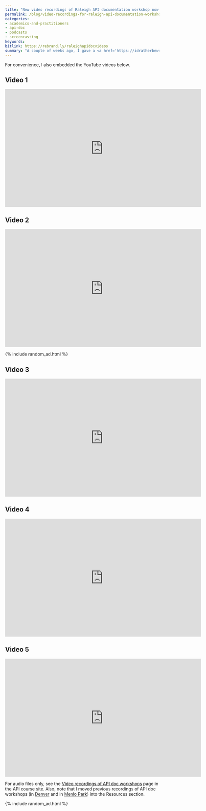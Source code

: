 ```yaml
---
title: "New video recordings of Raleigh API documentation workshop now available"
permalink: /blog/video-recordings-for-raleigh-api-documentation-workshop/
categories:
- academics-and-practitioners
- api-doc
- podcasts
- screencasting
keywords:
bitlink: https://rebrand.ly/raleighapidocvideos
summary: "A couple of weeks ago, I gave a <a href='https://idratherbewriting.com/2019/04/01/upcoming-api-workshops/'>full-day API documentation workshop in Raleigh</a>. I recorded the workshop and have made the video and audio content available in my API documentation course here: <a href='/learnapidoc/docapis_course_videos.html'>Video recordings of API doc workshops</a>. There are more than 6 hours of video available for you to watch for free. I also describing my recording process <a href='/blog/recording-a-workshop-video-audio-technical-details/'>here</a>."
---
```


For convenience, I also embedded the YouTube videos below.

## Video 1

<iframe width="640" height="385" src="https://www.youtube.com/embed/FG3cDrY-6CE" frameborder="0" allow="accelerometer; autoplay; encrypted-media; gyroscope; picture-in-picture" allowfullscreen></iframe>

## Video 2

<iframe width="640" height="385" src="https://www.youtube.com/embed/L4YFlSB8STI" frameborder="0" allow="accelerometer; autoplay; encrypted-media; gyroscope; picture-in-picture" allowfullscreen></iframe>

{% include random_ad.html %}

## Video 3

<iframe width="640" height="385" src="https://www.youtube.com/embed/8vkt3hftD1k" frameborder="0" allow="accelerometer; autoplay; encrypted-media; gyroscope; picture-in-picture" allowfullscreen></iframe>

## Video 4

<iframe width="640" height="385" src="https://www.youtube.com/embed/iLl-VpoEFrE" frameborder="0" allow="accelerometer; autoplay; encrypted-media; gyroscope; picture-in-picture" allowfullscreen></iframe>

## Video 5

<iframe width="640" height="385" src="https://www.youtube.com/embed/xEzZl7L58e4" frameborder="0" allow="accelerometer; autoplay; encrypted-media; gyroscope; picture-in-picture" allowfullscreen></iframe>

For audio files only, see the <a href='/learnapidoc/docapis_course_videos.html'>Video recordings of API doc workshops</a> page in the API course site. Also, note that I moved previous recordings of API doc workshops (in [Denver](/learnapidoc/denver_workshop_recording.html) and in [Menlo Park](/learnapidoc/menlo_park_workshop_recording.html)) into the Resources section.

{% include random_ad.html %}
